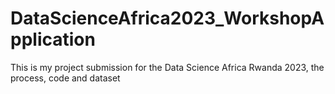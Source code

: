 # DataScienceAfrica2023_WorkshopApplication
This is my project submission for the Data Science Africa Rwanda 2023, the process, code and dataset
